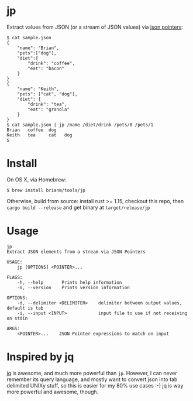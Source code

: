 # jp

Extract values from JSON (or a stream of JSON values) via [json pointers](https://tools.ietf.org/html/rfc6901):

```
$ cat sample.json
{
    "name": "Brian",
    "pets":["dog"],
    "diet":{
        "drink": "coffee",
        "eat": "bacon"
    }
}
{
    "name": "Keith",
    "pets": ["cat", "dog"],
    "diet": {
        "drink": "tea",
        "eat": "granola"
    }
}
$ cat sample.json | jp /name /diet/drink /pets/0 /pets/1
Brian   coffee  dog
Keith   tea     cat   dog
$
```

# Install

On OS X, via Homebrew:

```
$ brew install brianm/tools/jp
```

Otherwise, build from source: install rust >= 1.15, checkout this repo, 
then `cargo build --release` and get binary at `target/release/jp`

# Usage

```
jp 
Extract JSON elements from a stream via JSON Pointers

USAGE:
    jp [OPTIONS] <POINTER>...

FLAGS:
    -h, --help       Prints help information
    -V, --version    Prints version information

OPTIONS:
    -d, --delimiter <DELIMITER>    delimiter between output values, default is tab
    -i, --input <INPUT>            input file to use if not receiving on stdin

ARGS:
    <POINTER>...    JSON Pointer expressions to match on input
```

# Inspired by jq

[jq](https://stedolan.github.io/jq/) is awesome, and much more powerful than `jp`. However, I can
never remember its query language, and mostly want to convert json into tab delimited UNIXy stuff,
so this is easier for my 80% use cases :-) jq is way more powerful and awesome, though.
